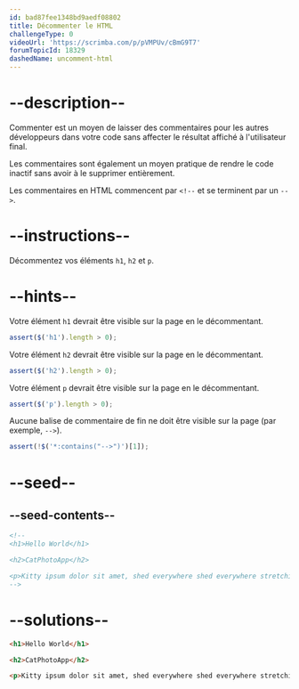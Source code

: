 ```yaml
---
id: bad87fee1348bd9aedf08802
title: Décommenter le HTML
challengeType: 0
videoUrl: 'https://scrimba.com/p/pVMPUv/cBmG9T7'
forumTopicId: 18329
dashedName: uncomment-html
---
```


# --description--


Commenter est un moyen de laisser des commentaires pour les autres développeurs dans votre code sans affecter le résultat affiché à l'utilisateur final.

Les commentaires sont également un moyen pratique de rendre le code inactif sans avoir à le supprimer entièrement.

Les commentaires en HTML commencent par `<!--` et se terminent par un `-->`.

# --instructions--

Décommentez vos éléments `h1`, `h2` et `p`.

# --hints--

Votre élément `h1` devrait être visible sur la page en le décommentant.

```js
assert($('h1').length > 0);
```

Votre élément `h2` devrait être visible sur la page en le décommentant.

```js
assert($('h2').length > 0);
```

Votre élément `p` devrait être visible sur la page en le décommentant.

```js
assert($('p').length > 0);
```

Aucune balise de commentaire de fin ne doit être visible sur la page (par exemple, `-->`).

```js
assert(!$('*:contains("-->")')[1]);
```

# --seed--

## --seed-contents--

```html
<!--
<h1>Hello World</h1>

<h2>CatPhotoApp</h2>

<p>Kitty ipsum dolor sit amet, shed everywhere shed everywhere stretching attack your ankles chase the red dot, hairball run catnip eat the grass sniff.</p>
-->
```

# --solutions--

```html
<h1>Hello World</h1>

<h2>CatPhotoApp</h2>

<p>Kitty ipsum dolor sit amet, shed everywhere shed everywhere stretching attack your ankles chase the red dot, hairball run catnip eat the grass sniff.</p>
```
